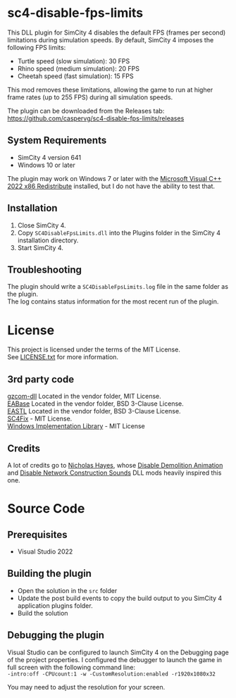 # sc4-disable-fps-limits

This DLL plugin for SimCity 4 disables the default FPS (frames per second) limitations during simulation speeds. By default, SimCity 4 imposes the following FPS limits:

- Turtle speed (slow simulation): 30 FPS
- Rhino speed (medium simulation): 20 FPS
- Cheetah speed (fast simulation): 15 FPS

This mod removes these limitations, allowing the game to run at higher frame rates (up to 255 FPS) during all simulation speeds.


The plugin can be downloaded from the Releases tab: https://github.com/caspervg/sc4-disable-fps-limits/releases

## System Requirements

* SimCity 4 version 641
* Windows 10 or later

The plugin may work on Windows 7 or later with the [Microsoft Visual C++ 2022 x86 Redistribute](https://aka.ms/vs/17/release/vc_redist.x86.exe) installed, but I do not have the ability to test that.

## Installation

1. Close SimCity 4.
2. Copy `SC4DisableFpsLimits.dll` into the Plugins folder in the SimCity 4 installation directory.
3. Start SimCity 4.

## Troubleshooting

The plugin should write a `SC4DisableFpsLimits.log` file in the same folder as the plugin.    
The log contains status information for the most recent run of the plugin.

# License

This project is licensed under the terms of the MIT License.    
See [LICENSE.txt](LICENSE.txt) for more information.

## 3rd party code

[gzcom-dll](https://github.com/nsgomez/gzcom-dll/tree/master) Located in the vendor folder, MIT License.    
[EABase](https://github.com/electronicarts/EABase) Located in the vendor folder, BSD 3-Clause License.    
[EASTL](https://github.com/electronicarts/EASTL) Located in the vendor folder, BSD 3-Clause License.    
[SC4Fix](https://github.com/nsgomez/sc4fix) - MIT License.     
[Windows Implementation Library](https://github.com/microsoft/wil) - MIT License

## Credits

A lot of credits go to [Nicholas Hayes](https://github.com/0xC0000054), whose [Disable Demolition Animation](https://github.com/0xC0000054/sc4-disable-demolition-animation) and [Disable Network Construction Sounds](https://github.com/0xC0000054/sc4-disable-network-construction-sounds) DLL mods heavily inspired this one.  

# Source Code

## Prerequisites

* Visual Studio 2022

## Building the plugin

* Open the solution in the `src` folder
* Update the post build events to copy the build output to you SimCity 4 application plugins folder.
* Build the solution

## Debugging the plugin

Visual Studio can be configured to launch SimCity 4 on the Debugging page of the project properties.
I configured the debugger to launch the game in full screen with the following command line:    
`-intro:off -CPUcount:1 -w -CustomResolution:enabled -r1920x1080x32`

You may need to adjust the resolution for your screen.
